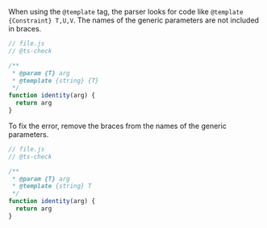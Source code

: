 When using the `@template` tag, the parser looks for code like `@template {Constraint} T,U,V`. The names of the generic parameters are not included in braces.

```ts
// file.js
// @ts-check

/**
 * @param {T} arg
 * @template {string} {T}
 */
function identity(arg) {
  return arg
}

```

To fix the error, remove the braces from the names of the generic parameters.

```ts
// file.js
// @ts-check

/**
 * @param {T} arg
 * @template {string} T
 */
function identity(arg) {
  return arg
}

```
